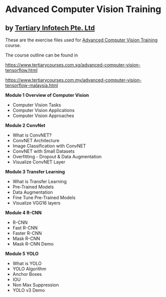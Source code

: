 # Advanced Computer Vision Training
## by [Tertiary Infotech Pte. Ltd](https://www.tertiarycourses.com.sg/)

These are the exercise files used for [Advanced Computer Vision Training](https://www.tertiarycourses.com.sg/advanced-computer-vision-tensorflow.html) course. 

The course outline can be found in 

https://www.tertiarycourses.com.sg/advanced-computer-vision-tensorflow.html

https://www.tertiarycourses.com.my/advanced-computer-vision-tensorflow-malaysia.html

<p><strong>Module 1 Overview of Computer Vision</strong></p>
<ul>
<li>Computer Vision Tasks</li>
<li>Computer Vision Applications</li>
<li>Computer Vision Approaches</li>
</ul>
<p><strong>Module 2 ConvNet</strong></p>
<ul>
<li>What is ConvNET?</li>
<li>ConvNET Architecture</li>
<li>Image Classification with ConvNET</li>
<li>ConvNET with Small Datasets</li>
<li>Overfitting - Dropout &amp; Data Augmentation</li>
<li>Visualize ConvNET Layer</li>
</ul>
<p><strong>Module 3 Transfer Learning</strong></p>
<ul>
<li>What is Transfer Learning</li>
<li>Pre-Trained Models</li>
<li>Data Augmentation</li>
<li>Fine Tune Pre-Trained Models</li>
<li>Visualize VGG16 layers</li>
</ul>
<p><strong>Module 4 R-CNN</strong></p>
<ul>
<li>R-CNN</li>
<li>Fast R-CNN</li>
<li>Faster R-CNN</li>
<li>Mask R-CNN</li>
<li>Mask R-CNN Demo</li>
</ul>
<p><strong>Module 5 YOLO</strong></p>
<ul>
<li>What is YOLO</li>
<li>YOLO Algorithm</li>
<li>Anchor Boxes</li>
<li>IOU</li>
<li>Non Max Suppression</li>
<li>YOLO v3 Demo</li>
</ul>
